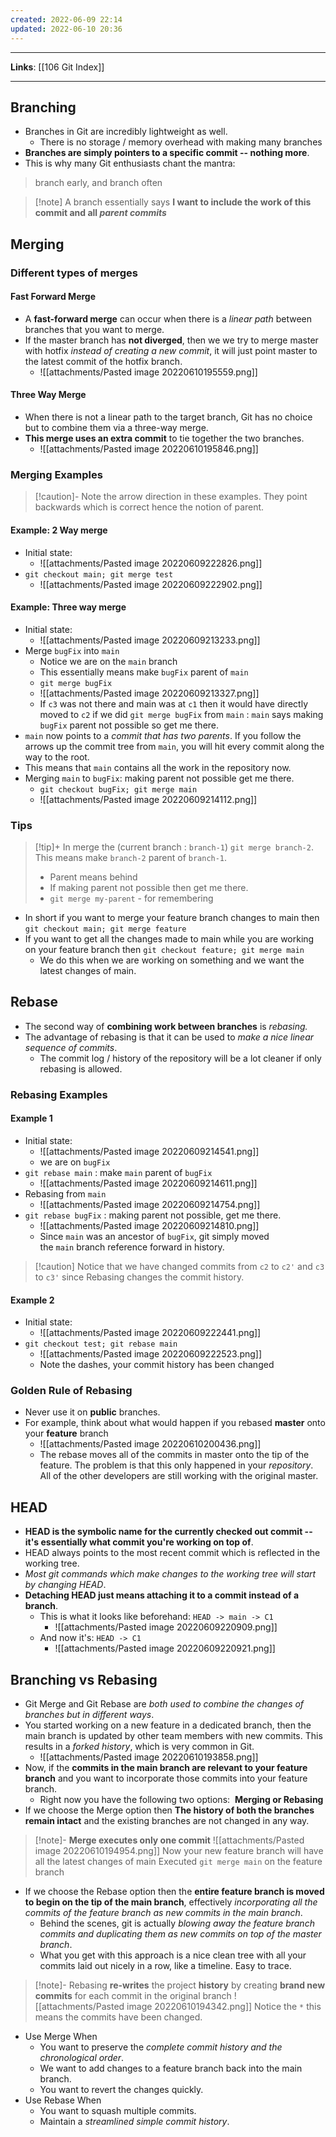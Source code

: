 ```yaml
---
created: 2022-06-09 22:14
updated: 2022-06-10 20:36
---
```

---
**Links**: [[106 Git Index]]

---
## Branching
- Branches in Git are incredibly lightweight as well. 
	- There is no storage / memory overhead with making many branches
- **Branches are simply pointers to a specific commit -- nothing more**. 
- This is why many Git enthusiasts chant the mantra:
> branch early, and branch often

> [!note] A branch essentially says **I want to include the work of this commit and all _parent commits_**

## Merging
### Different types of merges
#### Fast Forward Merge
- A **fast-forward merge** can occur when there is a *linear path* between branches that you want to merge. 
- If the master branch has **not diverged**, then we we try to merge master with hotfix *instead of creating a new commit*, it will just point master to the latest commit of the hotfix branch. 
	- ![[attachments/Pasted image 20220610195559.png]]

#### Three Way Merge
- When there is not a linear path to the target branch, Git has no choice but to combine them via a three-way merge. 
- **This merge uses an extra commit** to tie together the two branches.
	- ![[attachments/Pasted image 20220610195846.png]]

### Merging Examples
> [!caution]- Note the arrow direction in these examples. 
> They point backwards which is correct hence the notion of parent.

#### Example: 2 Way merge
- Initial state:
	- ![[attachments/Pasted image 20220609222826.png]]
- `git checkout main; git merge test`
	- ![[attachments/Pasted image 20220609222902.png]]

#### Example: Three way merge
- Initial state:
	- ![[attachments/Pasted image 20220609213233.png]]
- Merge `bugFix` into `main` 
	- Notice we are on the `main` branch
	- This essentially means make `bugFix` parent of `main`
	- `git merge bugFix`
	- ![[attachments/Pasted image 20220609213327.png]]
	- If `c3` was not there and main was at `c1` then it would have directly moved to `c2` if we did `git merge bugFix` from `main` : `main` says making `bugFix` parent not possible so get me there.
- `main` now points to a *commit that has two parents*. If you follow the arrows up the commit tree from `main`, you will hit every commit along the way to the root. 
- This means that `main` contains all the work in the repository now.
- Merging `main` to `bugFix`: making parent not possible get me there.
	- `git checkout bugFix; git merge main`
	- ![[attachments/Pasted image 20220609214112.png]]

### Tips
> [!tip]+ In merge the (current branch : `branch-1`) `git merge branch-2`. This means make `branch-2` parent of `branch-1`.
> - Parent means behind
> - If making parent not possible then get me there.
> - `git merge my-parent` - for remembering

- In short if you want to merge your feature branch changes to main then `git checkout main; git merge feature`
- If you want to get all the changes made to main while you are working on your feature branch then `git checkout feature; git merge main`
	- We do this when we are working on something and we want the latest changes of main.

## Rebase
- The second way of **combining work between branches** is _rebasing._ 
- The advantage of rebasing is that it can be used to *make a nice linear sequence of commits*. 
	- The commit log / history of the repository will be a lot cleaner if only rebasing is allowed.

### Rebasing Examples
#### Example 1
- Initial state:
	- ![[attachments/Pasted image 20220609214541.png]]
	- we are on `bugFix`
- `git rebase main` : make `main` parent of `bugFix`
	- ![[attachments/Pasted image 20220609214611.png]]
- Rebasing from `main`
	- ![[attachments/Pasted image 20220609214754.png]]
- `git rebase bugFix` : making parent not possible, get me there.
	- ![[attachments/Pasted image 20220609214810.png]]
	- Since `main` was an ancestor of `bugFix`, git simply moved the `main` branch reference forward in history.

> [!caution] Notice that we have changed commits from `c2` to `c2'` and `c3` to `c3'` since Rebasing changes the commit history.

#### Example 2
- Initial state:
	- ![[attachments/Pasted image 20220609222441.png]]
- `git checkout test; git rebase main`
	- ![[attachments/Pasted image 20220609222523.png]]
	- Note the dashes, your commit history has been changed

### Golden Rule of Rebasing
- Never use it on **public** branches.
- For example, think about what would happen if you rebased **master** onto your **feature** branch
	- ![[attachments/Pasted image 20220610200436.png]]
	- The rebase moves all of the commits in master onto the tip of the feature. The problem is that this only happened in your _repository_. All of the other developers are still working with the original master.

## HEAD
- **HEAD is the symbolic name for the currently checked out commit -- it's essentially what commit you're working on top of**.
- HEAD always points to the most recent commit which is reflected in the working tree. 
- *Most git commands which make changes to the working tree will start by changing HEAD*.
- **Detaching HEAD just means attaching it to a commit instead of a branch**. 
	- This is what it looks like beforehand: `HEAD -> main -> C1`
		- ![[attachments/Pasted image 20220609220909.png]]
	- And now it's: `HEAD -> C1`
		- ![[attachments/Pasted image 20220609220921.png]]

## Branching vs Rebasing
- Git Merge and Git Rebase are *both used to combine the changes of branches but in different ways*.
- You started working on a new feature in a dedicated branch, then the main branch is updated by other team members with new commits. This results in a *forked history*, which is very common in Git.
	- ![[attachments/Pasted image 20220610193858.png]]
- Now, if the **commits in the main branch are relevant to your feature branch** and you want to incorporate those commits into your feature branch. 
	- Right now you have the following two options:  **Merging or Rebasing**
- If we choose the Merge option then **The history of both the branches remain intact** and the existing branches are not changed in any way.

> [!note]- **Merge executes only one commit**
> ![[attachments/Pasted image 20220610194954.png]]
> Now your new feature branch will have all the latest changes of main
> Executed `git merge main` on the feature branch

- If we choose the Rebase option then the **entire feature branch is moved to begin on the tip of the main branch**, effectively *incorporating all the commits of the feature branch as new commits in the main branch*.
	- Behind the scenes, git is actually *blowing away the feature branch commits and duplicating them as new commits on top of the master branch*. 
	- What you get with this approach is a nice clean tree with all your commits laid out nicely in a row, like a timeline. Easy to trace.

> [!note]- Rebasing **re-writes** the project **history** by creating **brand new commits** for each commit in the original branch
> ![[attachments/Pasted image 20220610194342.png]]
> Notice the `*` this means the commits have been changed.

- Use Merge When
	- You want to preserve the *complete commit history and the chronological order*.
	- We want to add changes to a feature branch back into the main branch.
	- You want to revert the changes quickly.
- Use Rebase When
	- You want to squash multiple commits.
	- Maintain a *streamlined simple commit history*.